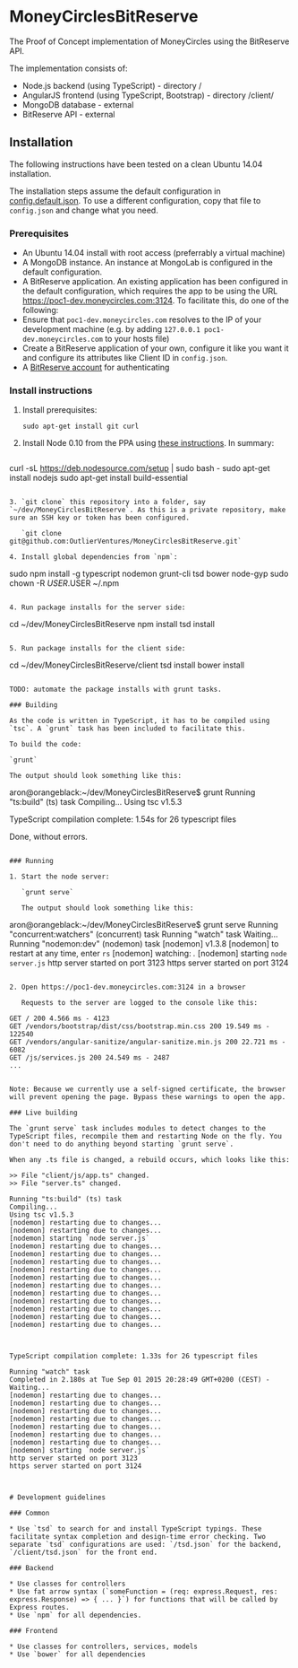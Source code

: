 # MoneyCirclesBitReserve
The Proof of Concept implementation of MoneyCircles using the BitReserve API.

The implementation consists of:
- Node.js backend (using TypeScript) - directory /
- AngularJS frontend (using TypeScript, Bootstrap) - directory /client/
- MongoDB database - external
- BitReserve API - external

## Installation

The following instructions have been tested on a clean Ubuntu 14.04 installation.

The installation steps assume the default configuration in [config.default.json](config.default.json). To use a different configuration, copy that file to `config.json` and change what you need.

### Prerequisites

* An Ubuntu 14.04 install with root access (preferrably a virtual machine)
* A MongoDB instance. An instance at MongoLab is configured in the default configuration.
* A BitReserve application. An existing application has been configured in the default configuration, which requires the app to be using the URL https://poc1-dev.moneycircles.com:3124. To facilitate this, do one of the following:
 * Ensure that `poc1-dev.moneycircles.com` resolves to the IP of your development machine (e.g. by adding `127.0.0.1 poc1-dev.moneycircles.com` to your hosts file)
 * Create a BitReserve application of your own, configure it like you want it and configure its attributes like Client ID in `config.json`.
* A [BitReserve account](https://bitreserve.org/signup) for authenticating

### Install instructions

1. Install prerequisites:

   `sudo apt-get install git curl`

2. Install Node 0.10 from the PPA using [these instructions](https://www.digitalocean.com/community/tutorials/how-to-install-node-js-on-an-ubuntu-14-04-server). In summary:
   ```
curl -sL https://deb.nodesource.com/setup | sudo bash -
sudo apt-get install nodejs
sudo apt-get install build-essential
```

3. `git clone` this repository into a folder, say `~/dev/MoneyCirclesBitReserve`. As this is a private repository, make sure an SSH key or token has been configured.

   `git clone git@github.com:OutlierVentures/MoneyCirclesBitReserve.git`

4. Install global dependencies from `npm`:

   ```
sudo npm install -g typescript nodemon grunt-cli tsd bower node-gyp
sudo chown -R $USER.$USER ~/.npm
```

4. Run package installs for the server side:

   ```
cd ~/dev/MoneyCirclesBitReserve
npm install
tsd install
```

5. Run package installs for the client side:

   ```
cd ~/dev/MoneyCirclesBitReserve/client
tsd install
bower install
```

TODO: automate the package installs with grunt tasks.

### Building

As the code is written in TypeScript, it has to be compiled using `tsc`. A `grunt` task has been included to facilitate this.

To build the code:

`grunt`

The output should look something like this:

```
aron@orangeblack:~/dev/MoneyCirclesBitReserve$ grunt
Running "ts:build" (ts) task
Compiling...
Using tsc v1.5.3



TypeScript compilation complete: 1.54s for 26 typescript files

Done, without errors.
```

### Running

1. Start the node server:

   `grunt serve`

   The output should look something like this:

   ```
aron@orangeblack:~/dev/MoneyCirclesBitReserve$ grunt serve
Running "concurrent:watchers" (concurrent) task
    Running "watch" task
    Waiting...
    Running "nodemon:dev" (nodemon) task
    [nodemon] v1.3.8
    [nodemon] to restart at any time, enter `rs`
    [nodemon] watching: *.*
    [nodemon] starting `node server.js`
    http server started on port 3123
    https server started on port 3124
```

2. Open https://poc1-dev.moneycircles.com:3124 in a browser

   Requests to the server are logged to the console like this:

   ```
    GET / 200 4.566 ms - 4123
    GET /vendors/bootstrap/dist/css/bootstrap.min.css 200 19.549 ms - 122540
    GET /vendors/angular-sanitize/angular-sanitize.min.js 200 22.721 ms - 6082
    GET /js/services.js 200 24.549 ms - 2487
    ...
```

Note: Because we currently use a self-signed certificate, the browser will prevent opening the page. Bypass these warnings to open the app.

### Live building

The `grunt serve` task includes modules to detect changes to the TypeScript files, recompile them and restarting Node on the fly. You don't need to do anything beyond starting `grunt serve`.

When any .ts file is changed, a rebuild occurs, which looks like this:

```
    >> File "client/js/app.ts" changed.
    >> File "server.ts" changed.

    Running "ts:build" (ts) task
    Compiling...
    Using tsc v1.5.3
    [nodemon] restarting due to changes...
    [nodemon] restarting due to changes...
    [nodemon] starting `node server.js`
    [nodemon] restarting due to changes...
    [nodemon] restarting due to changes...
    [nodemon] restarting due to changes...
    [nodemon] restarting due to changes...
    [nodemon] restarting due to changes...
    [nodemon] restarting due to changes...
    [nodemon] restarting due to changes...
    [nodemon] restarting due to changes...
    [nodemon] restarting due to changes...
    [nodemon] restarting due to changes...
    [nodemon] restarting due to changes...



    TypeScript compilation complete: 1.33s for 26 typescript files

    Running "watch" task
    Completed in 2.180s at Tue Sep 01 2015 20:28:49 GMT+0200 (CEST) - Waiting...
    [nodemon] restarting due to changes...
    [nodemon] restarting due to changes...
    [nodemon] restarting due to changes...
    [nodemon] restarting due to changes...
    [nodemon] restarting due to changes...
    [nodemon] restarting due to changes...
    [nodemon] restarting due to changes...
    [nodemon] starting `node server.js`
    http server started on port 3123
    https server started on port 3124
```


# Development guidelines

### Common

* Use `tsd` to search for and install TypeScript typings. These facilitate syntax completion and design-time error checking. Two separate `tsd` configurations are used: `/tsd.json` for the backend, `/client/tsd.json` for the front end.

### Backend

* Use classes for controllers
* Use fat arrow syntax (`someFunction = (req: express.Request, res: express.Response) => { ... }`) for functions that will be called by Express routes.
* Use `npm` for all dependencies.

### Frontend

* Use classes for controllers, services, models
* Use `bower` for all dependencies
